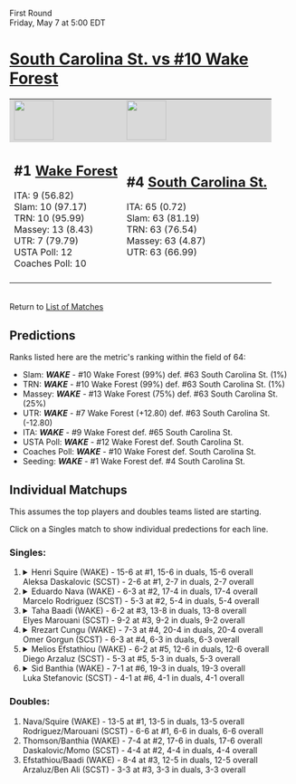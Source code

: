 First Round  
Friday, May 7 at 5:00 EDT
# [South Carolina St. vs #10 Wake Forest](https://www.ncaa.com/game/5833397) 

<table>  
<tr style="background-color: #d9d9d9 !important"><td><a href="#"><img src="https://www.ncaa.com/sites/default/files/images/logos/schools/w/wake-forest.70.png" width="70" height="70" /></a></td><td><a href="#"><img src="https://www.ncaa.com/sites/default/files/images/logos/schools/s/south-carolina-st.70.png" width="70" height="70" /></a></td></tr>
<tr><td>  

<h2>#1 <a href="#">Wake Forest</a></h2>  
ITA: 9 (56.82)<br>  
Slam: 10 (97.17)<br>  
TRN: 10 (95.99)<br>  
Massey: 13 (8.43)<br>  
UTR: 7 (79.79)<br>  
USTA Poll: 12<br>  
Coaches Poll: 10<br>  
<br>  

</td><td>  

<h2>#4 <a href="#">South Carolina St.</a></h2>  
ITA: 65 (0.72)<br>  
Slam: 63 (81.19)<br>  
TRN: 63 (76.54)<br>  
Massey: 63 (4.87)<br>  
UTR: 63 (66.99)<br>  
<br>  

</td></tr></table>  


<br>Return to [List of Matches](../index.md)  

## Predictions  

Ranks listed here are the metric's ranking within the field of 64:  
- Slam: ***WAKE*** - #10 Wake Forest (99%) def. #63 South Carolina St. (1%)  
- TRN: ***WAKE*** - #10 Wake Forest (99%) def. #63 South Carolina St. (1%)  
- Massey: ***WAKE*** - #13 Wake Forest (75%) def. #63 South Carolina St. (25%)  
- UTR: ***WAKE*** - #7 Wake Forest (+12.80) def. #63 South Carolina St. (-12.80)  
- ITA: ***WAKE*** - #9 Wake Forest def. #65 South Carolina St.  
- USTA Poll: ***WAKE*** - #12 Wake Forest def. South Carolina St.  
- Coaches Poll: ***WAKE*** - #10 Wake Forest def. South Carolina St.  
- Seeding: ***WAKE*** - #1 Wake Forest def. #4 South Carolina St.  

## Individual Matchups  

This assumes the top players and doubles teams listed are starting.  

Click on a Singles match to show individual predections for each line.  

### Singles:  

<ol>
<li><details><summary markdown="span">
Henri Squire (WAKE) - 15-6 at #1, 15-6 in duals, 15-6 overall<br>  
Aleksa Daskalovic (SCST) - 2-6 at #1, 2-7 in duals, 2-7 overall
</summary><h4>Predictions</h4><ul>
<li>Slam: <b><i>VT</i></b> - #30 Virginia Tech (56%) def. #35 Texas Tech (44%)</li>  
</ul></details></li>
<li><details><summary markdown="span">
Eduardo Nava (WAKE) - 6-3 at #2, 17-4 in duals, 17-4 overall<br>  
Marcelo Rodriguez (SCST) - 5-3 at #2, 5-4 in duals, 5-4 overall
</summary><h4>Predictions</h4><ul>
<li>Slam: <b><i>VT</i></b> - #30 Virginia Tech (56%) def. #35 Texas Tech (44%)</li>  
</ul></details></li>
<li><details><summary markdown="span">
Taha Baadi (WAKE) - 6-2 at #3, 13-8 in duals, 13-8 overall<br>  
Elyes Marouani (SCST) - 9-2 at #3, 9-2 in duals, 9-2 overall
</summary><h4>Predictions</h4><ul>
<li>Slam: <b><i>VT</i></b> - #30 Virginia Tech (56%) def. #35 Texas Tech (44%)</li>  
</ul></details></li>
<li><details><summary markdown="span">
Rrezart Cungu (WAKE) - 7-3 at #4, 20-4 in duals, 20-4 overall<br>  
Omer Gorgun (SCST) - 6-3 at #4, 6-3 in duals, 6-3 overall
</summary><h4>Predictions</h4><ul>
<li>Slam: <b><i>VT</i></b> - #30 Virginia Tech (56%) def. #35 Texas Tech (44%)</li>  
</ul></details></li>
<li><details><summary markdown="span">
Melios Efstathiou (WAKE) - 6-2 at #5, 12-6 in duals, 12-6 overall<br>  
Diego Arzaluz (SCST) - 5-3 at #5, 5-3 in duals, 5-3 overall
</summary><h4>Predictions</h4><ul>
<li>Slam: <b><i>VT</i></b> - #30 Virginia Tech (56%) def. #35 Texas Tech (44%)</li>  
</ul></details></li>
<li><details><summary markdown="span">
Sid Banthia (WAKE) - 7-1 at #6, 19-3 in duals, 19-3 overall<br>  
Luka Stefanovic (SCST) - 4-1 at #6, 4-1 in duals, 4-1 overall
</summary><h4>Predictions</h4><ul>
<li>Slam: <b><i>VT</i></b> - #30 Virginia Tech (56%) def. #35 Texas Tech (44%)</li>  
</ul></details></li>
</ol>

### Doubles:  
1. Nava/Squire (WAKE) - 13-5 at #1, 13-5 in duals, 13-5 overall  
   Rodriguez/Marouani (SCST) - 6-6 at #1, 6-6 in duals, 6-6 overall
2. Thomson/Banthia (WAKE) - 7-4 at #2, 17-6 in duals, 17-6 overall  
   Daskalovic/Momo (SCST) - 4-4 at #2, 4-4 in duals, 4-4 overall
3. Efstathiou/Baadi (WAKE) - 8-4 at #3, 12-5 in duals, 12-5 overall  
   Arzaluz/Ben Ali (SCST) - 3-3 at #3, 3-3 in duals, 3-3 overall